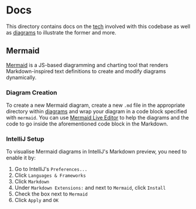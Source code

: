 # Docs

This directory contains docs on the [tech](tech) involved with this codebase as well as [diagrams](diagrams) to
illustrate the former and more.

## Mermaid

[Mermaid](https://mermaid.js.org/) is a JS-based diagramming and charting tool that renders Markdown-inspired text
definitions to create and modify
diagrams dynamically.

### Diagram Creation

To create a new Mermaid diagram, create a new `.md` file in the appropriate directory within [diagrams](diagrams) and
wrap your diagram in a code
block specified with `mermaid`. You can use [Mermaid Live Editor](https://mermaid.live/edit) to help the diagrams and
the code to go inside the aforementioned code block in the Markdown.

### IntelliJ Setup

To visualise Mermaid diagrams in IntelliJ's Markdown preview, you need to enable it by:

1. Go to IntelliJ's `Preferences...`
2. Click `Languages & Frameworks`
3. Click `Markdown`
4. Under `Markdown Extensions:` and next to `Mermaid`, click `Install`
5. Check the box next to `Mermaid`
6. Click `Apply` and `OK`
